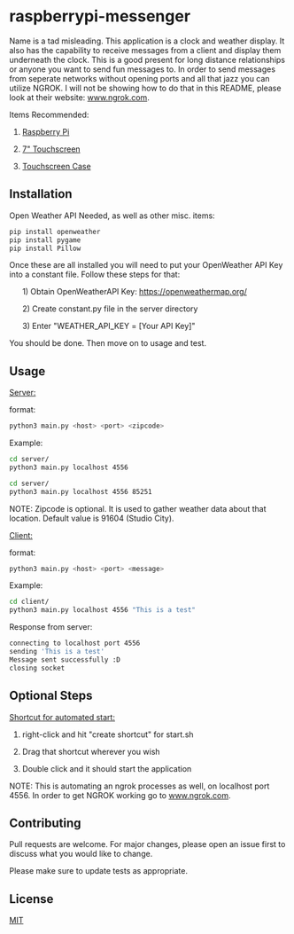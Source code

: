 # raspberrypi-messenger

Name is a tad misleading. This application is a clock and weather display. It also has the capability to receive messages from a client and display
them underneath the clock. This is a good present for long distance relationships or anyone you want to send fun messages to. In order
to send messages from seperate networks without opening ports and all that jazz you can utilize NGROK. I will not be showing how to do that
in this README, please look at their website: www.ngrok.com.

Items Recommended:

1) [Raspberry Pi](https://www.amazon.com/Raspberry-Model-Quad-Core-Bluetooth/dp/B08C4SK5C3/ref=sr_1_13?dchild=1&keywords=raspberry+pi+4&qid=1607539165&sr=8-13)

2) [7" Touchscreen](https://www.amazon.com/Raspberry-Pi-7-Touchscreen-Display/dp/B0153R2A9I/ref=sr_1_3?crid=2H2S8ZSI95LJB&dchild=1&keywords=7+inch+raspberry+pi+screen&qid=1607539205&sprefix=7inch+raspberry+pi%2Caps%2C211&sr=8-3)

3) [Touchscreen Case](https://www.amazon.com/Raspberry-Screen-Monitor-Touchscreen-Display/dp/B081VT2CPW/ref=sr_1_9?dchild=1&keywords=7+inch+raspberry+pi+screen+case&qid=1607539239&sr=8-9)

## Installation

Open Weather API Needed, as well as other misc. items:

```bash
pip install openweather
pip install pygame
pip install Pillow
```

Once these are all installed you will need to put your OpenWeather API Key into a constant file.
Follow these steps for that:

&nbsp;&nbsp;&nbsp;&nbsp;&nbsp;&nbsp;1) Obtain OpenWeatherAPI Key: https://openweathermap.org/

&nbsp;&nbsp;&nbsp;&nbsp;&nbsp;&nbsp;2) Create constant.py file in the server directory

&nbsp;&nbsp;&nbsp;&nbsp;&nbsp;&nbsp;3) Enter "WEATHER_API_KEY = [Your API Key]"

You should be done. Then move on to usage and test.

## Usage

<ins>Server:</ins>

format:
```bash
python3 main.py <host> <port> <zipcode>
```

Example:

```bash
cd server/
python3 main.py localhost 4556
```

```bash
cd server/
python3 main.py localhost 4556 85251
```

NOTE: Zipcode is optional. It is used to gather weather data about that location. Default value is 91604 (Studio City).

<ins>Client:</ins>

format:
```bash
python3 main.py <host> <port> <message>
```

Example:

```bash
cd client/
python3 main.py localhost 4556 "This is a test"
```
Response from server:

```bash
connecting to localhost port 4556
sending 'This is a test'
Message sent successfully :D
closing socket
```

## Optional Steps

<ins>Shortcut for automated start:</ins>

1) right-click and hit "create shortcut" for start.sh

2) Drag that shortcut wherever you wish

3) Double click and it should start the application

NOTE: This is automating an ngrok processes as well, on localhost port 4556. In order to get NGROK working go to www.ngrok.com.

## Contributing
Pull requests are welcome. For major changes, please open an issue first to discuss what you would like to change.

Please make sure to update tests as appropriate.

## License
[MIT](https://choosealicense.com/licenses/mit/)
